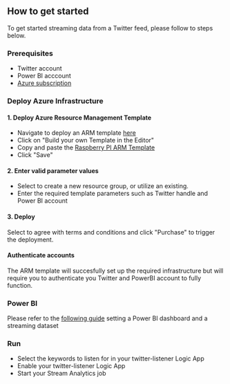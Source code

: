 ## How to get started
To get started streaming data from a Twitter feed, please follow to steps below.

### Prerequisites
- Twitter account
- Power BI acccount
- [Azure subscription](https://azure.microsoft.com/en-us/free/)

###  Deploy Azure Infrastructure

#### 1. Deploy Azure Resource Management Template

- Navigate to deploy an ARM template [here](https://portal.azure.com/#create/Microsoft.Template)
- Click on "Build your own Template in the Editor"
- Copy and paste the [Raspberry PI ARM Template](https://github.com/excellalabs/azure-stream-analysis/blob/master/deploy/azure-stream-analytics--twitter-template.json)
- Click "Save"

#### 2. Enter valid parameter values
- Select to create a new resource group, or utilize an existing.
- Enter the required template parameters such as Twitter handle and Power BI account

#### 3. Deploy
Select to agree with terms and conditions and click "Purchase" to trigger the deployment.

#### Authenticate accounts
The ARM template will succesfully set up the required infrastructure but will require you to authenticate you Twitter and PowerBI account to fully function. 

### Power BI
Please refer to the [following guide](https://github.com/excellalabs/azure-stream-analysis/blob/master/setting-up-power-bi.md) setting a Power BI dashboard and a streaming dataset

### Run
- Select the keywords to listen for in your twitter-listener Logic App
- Enable your twitter-listener Logic App
- Start your Stream Analytics job
